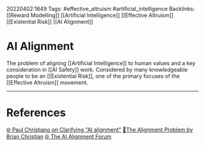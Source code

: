 20220402:1649
Tags: #effective_altruism #artificial_intelligence
Backlinks: [[Reward Modelling]] [[Artificial Intelligence]] [[Effective Altruism]] [[Existential Risk]] [[AI Alignment]]
# AI Alignment
The problem of aligning [[Artificial Intelligence]] to human values and a key consideration in [[AI Safety]] work. Considered by many knowledgeable people to be an [[Existential Risk]], one of the primary focuses of the [[Effective Altruism]] movement.

---
# References
[🌐 Paul Christiano on Clarifying "AI alignment"](https://ai-alignment.com/clarifying-ai-alignment-cec47cd69dd6)
[📖The Alignment Problem by Brian Christian](https://brianchristian.org/the-alignment-problem/)
[🌐 The AI Alignment Forum](https://www.alignmentforum.org/)